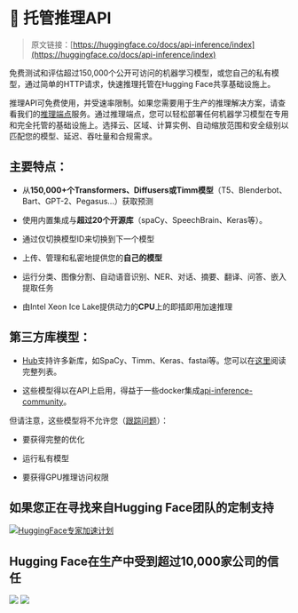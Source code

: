 # 🤗 托管推理API

> 原文链接：[https://huggingface.co/docs/api-inference/index](https://huggingface.co/docs/api-inference/index)

免费测试和评估超过150,000个公开可访问的机器学习模型，或您自己的私有模型，通过简单的HTTP请求，快速推理托管在Hugging Face共享基础设施上。

推理API可免费使用，并受速率限制。如果您需要用于生产的推理解决方案，请查看我们的[推理端点](https://huggingface.co/docs/inference-endpoints/index)服务。通过推理端点，您可以轻松部署任何机器学习模型在专用和完全托管的基础设施上。选择云、区域、计算实例、自动缩放范围和安全级别以匹配您的模型、延迟、吞吐量和合规需求。

## 主要特点：

+   从**150,000+个Transformers、Diffusers或Timm模型**（T5、Blenderbot、Bart、GPT-2、Pegasus...）获取预测

+   使用内置集成与**超过20个开源库**（spaCy、SpeechBrain、Keras等）。

+   通过仅切换模型ID来切换到下一个模型

+   上传、管理和私密地提供您的**自己的模型**

+   运行分类、图像分割、自动语音识别、NER、对话、摘要、翻译、问答、嵌入提取任务

+   由Intel Xeon Ice Lake提供动力的**CPU**上的即插即用加速推理

## 第三方库模型：

+   [Hub](https://huggingface.co)支持许多新库，如SpaCy、Timm、Keras、fastai等。您可以在[这里](https://hf.co/docs/hub/libraries)阅读完整列表。

+   这些模型得以在API上启用，得益于一些docker集成[api-inference-community](https://github.com/huggingface/api-inference-community/)。

但请注意，这些模型将不允许您（[跟踪问题](https://github.com/huggingface/huggingface_hub/issues/85)）：

+   要获得完整的优化

+   运行私有模型

+   要获得GPU推理访问权限

## 如果您正在寻找来自Hugging Face团队的定制支持

[![HuggingFace专家加速计划](../Images/4e3f8848a914f36cc180b9e654070ef1.png)](https://huggingface.co/support)

## Hugging Face在生产中受到超过10,000家公司的信任

![](../Images/6ae7702af262288012014841128c4a68.png) ![](../Images/224eaf3c23f0fc3f8f157c596cd4b70c.png)

